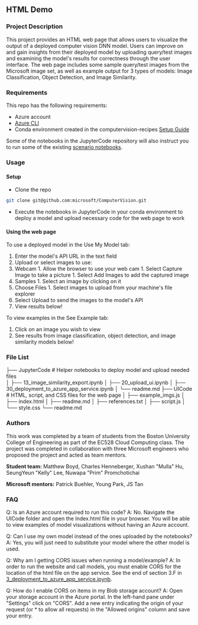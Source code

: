 
## HTML Demo

### Project Description

This project provides an HTML web page that allows users to visualize the output of a deployed computer vision DNN model. Users can improve on and gain insights from their deployed model by uploading query/test images and examining the model's results for correctness through the user interface. The web page includes some sample query/test images from the Microsoft image set, as well as example output for 3 types of models: Image Classification, Object Detection, and Image Similarity.


### Requirements

This repo has the following requirements:
- Azure account
- [Azure CLI](https://docs.microsoft.com/en-us/cli/azure/install-azure-cli?view=azure-cli-latest)
- Conda environment created in the computervision-recipes [Setup Guide](https://github.com/microsoft/computervision-recipes/blob/master/SETUP.md)

Some of the notebooks in the JupyterCode repository will also instruct you to run some of the existing [scenario notebooks](https://github.com/microsoft/computervision-recipes/tree/master/scenarios).

### Usage

#### Setup
- Clone the repo
```bash
git clone git@github.com:microsoft/ComputerVision.git
```

- Execute the notebooks in JupyterCode in your conda environment to deploy a model and upload necessary code for the web page to work

#### Using the web page

To use a deployed model in the Use My Model tab:

1. Enter the model's API URL in the text field
1. Upload or select images to use:
  1. Webcam
    1. Allow the browser to use your web cam
    1. Select Capture Image to take a picture
    1. Select Add Images to add the captured image
  1. Samples
    1. Select an image by clicking on it
  1. Choose Files
    1. Select images to upload from your machine's file explorer
1. Select Upload to send the images to the model's API
1. View results below!

To view examples in the See Example tab:

1. Click on an image you wish to view
2. See results from image classification, object detection, and image similarity models below!

### File List

├── JupyterCode 		# Helper notebooks to deploy model and upload needed files							
│   ├── 13_image_similarity_export.ipynb
│   ├── 20_upload_ui.ipynb
│   ├── 30_deployment_to_azure_app_service.ipynb
│   └── readme.md
├── UICode 				# HTML, script, and CSS files for the web page
│   ├── example_imgs.js
│   ├── index.html
│   ├── readme.md
│   ├── references.txt
│   ├── script.js
│   └── style.css
└── readme.md


### Authors

This work was completed by a team of students from the Boston University College of Engineering as part of the EC528 Cloud Computing class. The project was completed in collaboration with three Microsoft engineers who proposed the project and acted as team mentors. 

**Student team:** Matthew Boyd, Charles Henneberger, Xushan "Mulla" Hu, SeungYeun "Kelly" Lee, Nuwapa "Prim" Promchotichai

**Microsoft mentors:** Patrick Buehler, Young Park, JS Tan

### FAQ

Q: Is an Azure account required to run this code?
A: No. Navigate the UICode folder and open the Index.html file in your browser. You will be able to view examples of model visualizations without having an Azure account.

Q: Can I use my own model instead of the ones uploaded by the notebooks?
A: Yes, you will just need to substitute your model where the other model is used.

Q: Why am I getting CORS issues when running a model/example?
A: In order to run the website and call models, you must enable CORS for the location of the html file on the app service. See the end of section 3.F in [3_deployment_to_azure_app_service.ipynb](contrib/html_demo/JupyterCode/3_deployment_to_azure_app_service.ipynb).

Q: How do I enable CORS on items in my Blob storage account?
A: Open your storage account in the Azure portal. In the left-hand pane under "Settings" click on "CORS". Add a new entry indicating the origin of your request (or * to allow all requests) in the "Allowed origins" column and save your entry.
